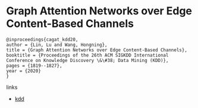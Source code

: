 # Graph Attention Networks over Edge Content-Based Channels

```
@inproceedings{cagat_kdd20,
author = {Lin, Lu and Wang, Hongning},
title = {Graph Attention Networks over Edge Content-Based Channels},
booktitle = {Proceedings of the 26th ACM SIGKDD International Conference on Knowledge Discovery \&\#38; Data Mining (KDD)},
pages = {1819--1827},
year = {2020}
}
```

links
- [kdd](https://www.kdd.org/kdd2020/accepted-papers/view/graph-attention-networks-over-edge-content-based-channels)
